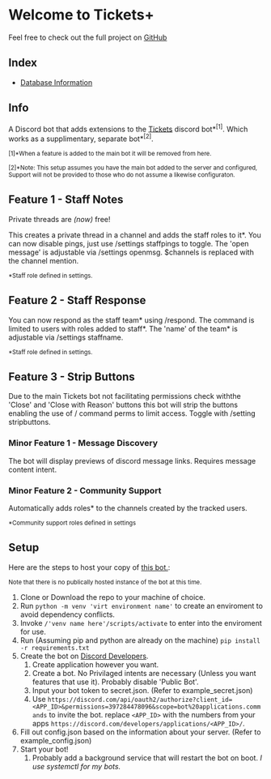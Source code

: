 # Welcome to Tickets+

Feel free to check out the full project on [GitHub](https://github.com/Tech-TTGames/Tickets-Plus)

## Index

* [Database Information](docs/database_info.html)

## Info
A Discord bot that adds extensions to the [Tickets](https://github.com/TicketsBot) discord bot*<sup>[1]</sup>.
Which works as a supplimentary, separate bot*<sup>[2]</sup>.

<sub>[1]*When a feature is added to the main bot it will be removed from here.<sub>

<sub>[2]*Note: This setup assumes you have the main bot added to the server and configured, Support will not be provided to those who do not assume a likewise configuraton.</sub>

## Feature 1 - Staff Notes

Private threads are *(now)* free!

This creates a private thread in a channel and adds the staff roles to it*.
You can now disable pings, just use /settings staffpings to toggle.
The 'open message' is adjustable via /settings openmsg. $channels is replaced with the channel mention.
  
  <sub>*Staff role defined in settings.</sub>

## Feature 2 - Staff Response

You can now respond as the staff team* using /respond.
The command is limited to users with roles added to staff*.
The 'name' of the team* is adjustable via /settings staffname.
  
  <sub>*Staff role defined in settings.</sub>

## Feature 3 - Strip Buttons

Due to the main Tickets bot not facilitating permissions check withthe 'Close' and 'Close with Reason' buttons this bot will strip the buttons enabling the use of / command perms to limit access.
Toggle with /setting stripbuttons.

### Minor Feature 1 - Message Discovery

The bot will display previews of discord message links.
Requires message content intent.

### Minor Feature 2 - Community Support

Automatically adds roles* to the channels created by the tracked users.
  
  <sub>*Community support roles defined in settings</sub>

## Setup

 Here are the steps to host your copy of [this bot.](https://github.com/Tech-TTGames/Tickets-Plus):
  
  <sub>Note that there is no publically hosted instance of the bot at this time.</sub>

1. Clone or Download the repo to your machine of choice.
2. Run `python -m venv 'virt environment name'` to create an enviroment to avoid dependency conflicts.
3. Invoke `/'venv name here'/scripts/activate` to enter into the enviroment for use.
4. Run (Assuming pip and python are already on the machine) `pip install -r requirements.txt`
5. Create the bot on [Discord Developers](https://discord.com/developers/applications).
    1. Create application however you want.
    2. Create a bot. No Privilaged intents are necessary (Unless you want features that use it). Probably disable 'Public Bot'.
    3. Input your bot token to secret.json. (Refer to example_secret.json)
    4. Use `https://discord.com/api/oauth2/authorize?client_id=<APP_ID>&permissions=397284478096&scope=bot%20applications.commands` to invite the bot. replace `<APP_ID>` with the numbers from your apps `https://discord.com/developers/applications/<APP_ID>/`.
6. Fill out config.json based on the information about your server. (Refer to example_config.json)
7. Start your bot!
    1. Probably add a background service that will restart the bot on boot. *I use systemctl for my bots.*

